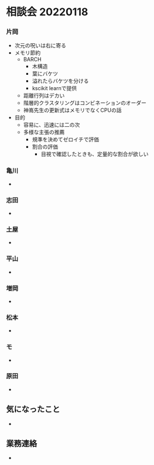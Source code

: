 <!-- tex script for md -->
<script type="text/javascript" async src="https://cdnjs.cloudflare.com/ajax/libs/mathjax/2.7.7/MathJax.js?config=TeX-MML-AM_CHTML">
</script>
<script type="text/x-mathjax-config">
 MathJax.Hub.Config({
 tex2jax: {
 inlineMath: [['$', '$'] ],
 displayMath: [ ['$$','$$'], ["\\[","\\]"] ]
 }
 });
</script>

# 相談会 20220118

### 片岡
- 次元の呪いは右に寄る
- メモリ節約
    - BARCH
        - 木構造
        - 葉にバケツ
        - 溢れたらバケツを分ける
        - kscikit learnで提供
    - 距離行列はデカい
    - 階層的クラスタリングはコンビネーションのオーダー
    - 神嶌先生の更新式はメモリでなくCPUの話
- 目的
    - 容易に、迅速には二の次
    - 多様な主張の推薦
        - 規準を決めてゼロイチで評価
        - 割合の評価
            - 目視で確認したときも、定量的な割合が欲しい

### 亀川
- 

### 志田
- 

### 土屋
- 

### 平山
- 

### 増岡
- 

### 松本
- 

### モ
- 

### 原田
- 

## 気になったこと
- 

## 業務連絡
- 

